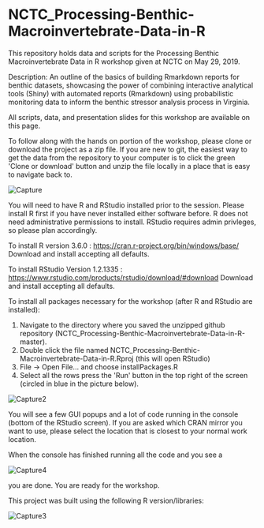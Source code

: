# NCTC_Processing-Benthic-Macroinvertebrate-Data-in-R
This repository holds data and scripts for the Processing Benthic Macroinvertebrate Data in R workshop given at NCTC on May 29, 2019. 

Description: An outline of the basics of building Rmarkdown reports for benthic datasets, showcasing the power of combining interactive analytical tools (Shiny) with automated reports (Rmarkdown) using probabilistic monitoring data to inform the benthic stressor analysis process in Virginia.


All scripts, data, and presentation slides for this workshop are available on this page. 

To follow along with the hands on portion of the workshop, please clone or download the project as a zip file. If you are new to git, the easiest way to get the data from the repository to your computer is to click the green 'Clone or download' button and unzip the file locally in a place that is easy to navigate back to.

![Capture](https://user-images.githubusercontent.com/16804416/57715703-560ca100-7645-11e9-8e65-c01fe11b8dcc.PNG)

You will need to have R and RStudio installed prior to the session. Please install R first if you have never installed either software before. R does not need administrative permissions to install. RStudio requires admin privleges, so please plan accordingly.

To install R version 3.6.0 : https://cran.r-project.org/bin/windows/base/
Download and install accepting all defaults.

To install RStudio Version 1.2.1335 : https://www.rstudio.com/products/rstudio/download/#download
Download and install accepting all defaults.

To install all packages necessary for the workshop (after R and RStudio are installed):
1) Navigate to the directory where you saved the unzipped github repository (NCTC_Processing-Benthic-Macroinvertebrate-Data-in-R-master).
2) Double click the file named NCTC_Processing-Benthic-Macroinvertebrate-Data-in-R.Rproj (this will open RStudio)
3) File -> Open File... and choose installPackages.R
4) Select all the rows press the 'Run' button in the top right of the screen (circled in blue in the picture below).

![Capture2](https://user-images.githubusercontent.com/16804416/57716714-9705b500-7647-11e9-9d8b-49da8157afe4.PNG)

You will see a few GUI popups and a lot of code running in the console (bottom of the RStudio screen). If you are asked which CRAN mirror you want to use, please select the location that is closest to your normal work location.

When the console has finished running all the code and you see a 

![Capture4](https://user-images.githubusercontent.com/16804416/57717109-7b4ede80-7648-11e9-9e3e-8ea623e105fe.PNG)

you are done. You are ready for the workshop.


This project was built using the following R version/libraries:

![Capture3](https://user-images.githubusercontent.com/16804416/57717061-5d817980-7648-11e9-81fa-1dc2a39020b6.PNG)